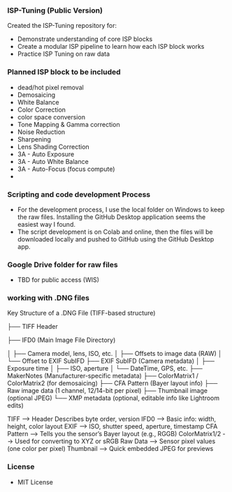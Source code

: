 ### ISP-Tuning (Public Version) 

Created the ISP-Tuning repository for:
- Demonstrate understanding of core ISP blocks
- Create a modular ISP pipeline to learn how each ISP block works
- Practice ISP Tuning on raw data 

### Planned ISP block to be included

- dead/hot pixel removal
- Demosaicing
- White Balance
- Color Correction
- color space conversion
- Tone Mapping & Gamma correction
- Noise Reduction
- Sharpening
- Lens Shading Correction
- 3A - Auto Exposure 
- 3A - Auto White Balance
- 3A - Auto-Focus (focus compute)
- 
### Scripting and code development Process
- For the development process, I use the local folder on Windows to keep the raw files. Installing the GitHub Desktop application seems the easiest way I found.
- The script development is on Colab and online, then the files will be downloaded locally and pushed to GitHub using the GitHub Desktop app.

### Google Drive folder for raw files
- TBD for public access (WIS)

### working with .DNG files
Key Structure of a .DNG File (TIFF-based structure)

├── TIFF Header

├── IFD0 (Main Image File Directory)

│   ├── Camera model, lens, ISO, etc.
│   ├── Offsets to image data (RAW)
│   └── Offset to EXIF SubIFD
├── EXIF SubIFD (Camera metadata)
│   ├── Exposure time
│   ├── ISO, aperture
│   └── DateTime, GPS, etc.
├── MakerNotes (Manufacturer-specific metadata)
├── ColorMatrix1 / ColorMatrix2 (for demosaicing)
├── CFA Pattern (Bayer layout info)
├── Raw image data (1 channel, 12/14-bit per pixel)
├── Thumbnail image (optional JPEG)
└── XMP metadata (optional, editable info like Lightroom edits)

TIFF --> Header	Describes byte order, version
IFD0 --> Basic info: width, height, color layout
EXIF --> ISO, shutter speed, aperture, timestamp
CFA Pattern --> 	Tells you the sensor’s Bayer layout (e.g., RGGB)
ColorMatrix1/2 -->	Used for converting to XYZ or sRGB
Raw Data --> Sensor pixel values (one color per pixel)
Thumbnail -->	Quick embedded JPEG for previews
  
### License
- MIT License
